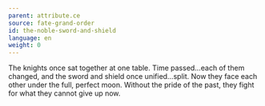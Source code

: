 ```yaml
---
parent: attribute.ce
source: fate-grand-order
id: the-noble-sword-and-shield
language: en
weight: 0
---
```


The knights once sat together at one table. Time passed…each of them changed, and the sword and shield once unified…split. Now they face each other under the full, perfect moon. Without the pride of the past, they fight for what they cannot give up now.

